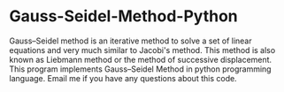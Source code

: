 # Gauss-Seidel-Method-Python
Gauss–Seidel method is an iterative method to solve a set of linear equations and very much similar to Jacobi's method. This method is also known as Liebmann method or the method of successive displacement. This program implements Gauss–Seidel Method in python programming language. Email me if you have any questions about this code.
